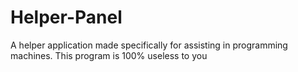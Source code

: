 # Helper-Panel
A helper application made specifically for assisting in programming machines. This program is 100% useless to you
